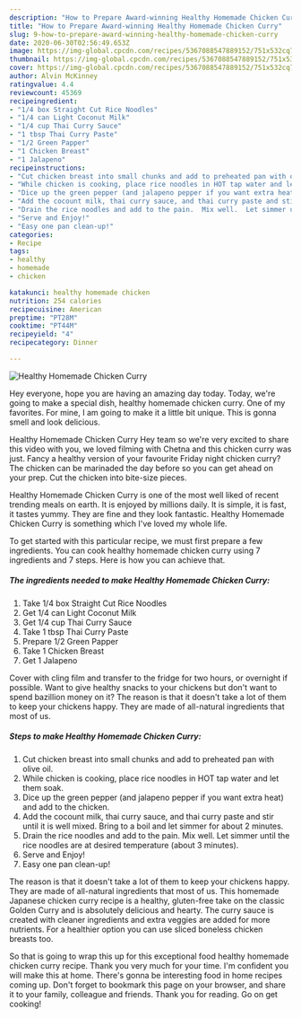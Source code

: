 ```yaml
---
description: "How to Prepare Award-winning Healthy Homemade Chicken Curry"
title: "How to Prepare Award-winning Healthy Homemade Chicken Curry"
slug: 9-how-to-prepare-award-winning-healthy-homemade-chicken-curry
date: 2020-06-30T02:56:49.653Z
image: https://img-global.cpcdn.com/recipes/5367088547889152/751x532cq70/healthy-homemade-chicken-curry-recipe-main-photo.jpg
thumbnail: https://img-global.cpcdn.com/recipes/5367088547889152/751x532cq70/healthy-homemade-chicken-curry-recipe-main-photo.jpg
cover: https://img-global.cpcdn.com/recipes/5367088547889152/751x532cq70/healthy-homemade-chicken-curry-recipe-main-photo.jpg
author: Alvin McKinney
ratingvalue: 4.4
reviewcount: 45369
recipeingredient:
- "1/4 box Straight Cut Rice Noodles"
- "1/4 can Light Coconut Milk"
- "1/4 cup Thai Curry Sauce"
- "1 tbsp Thai Curry Paste"
- "1/2 Green Papper"
- "1 Chicken Breast"
- "1 Jalapeno"
recipeinstructions:
- "Cut chicken breast into small chunks and add to preheated pan with olive oil."
- "While chicken is cooking, place rice noodles in HOT tap water and let them soak."
- "Dice up the green pepper (and jalapeno pepper if you want extra heat) and add to the chicken."
- "Add the cocount milk, thai curry sauce, and thai curry paste and stir until it is well mixed.  Bring to a boil and let simmer for about 2 minutes."
- "Drain the rice noodles and add to the pain.  Mix well.  Let simmer until the rice noodles are at desired temperature (about 3 minutes)."
- "Serve and Enjoy!"
- "Easy one pan clean-up!"
categories:
- Recipe
tags:
- healthy
- homemade
- chicken

katakunci: healthy homemade chicken 
nutrition: 254 calories
recipecuisine: American
preptime: "PT28M"
cooktime: "PT44M"
recipeyield: "4"
recipecategory: Dinner

---
```



![Healthy Homemade Chicken Curry](https://img-global.cpcdn.com/recipes/5367088547889152/751x532cq70/healthy-homemade-chicken-curry-recipe-main-photo.jpg)

Hey everyone, hope you are having an amazing day today. Today, we're going to make a special dish, healthy homemade chicken curry. One of my favorites. For mine, I am going to make it a little bit unique. This is gonna smell and look delicious.

Healthy Homemade Chicken Curry Hey team so we&#39;re very excited to share this video with you, we loved filming with Chetna and this chicken curry was just. Fancy a healthy version of your favourite Friday night chicken curry? The chicken can be marinaded the day before so you can get ahead on your prep. Cut the chicken into bite-size pieces.

Healthy Homemade Chicken Curry is one of the most well liked of recent trending meals on earth. It is enjoyed by millions daily. It is simple, it is fast, it tastes yummy. They are fine and they look fantastic. Healthy Homemade Chicken Curry is something which I've loved my whole life.


To get started with this particular recipe, we must first prepare a few ingredients. You can cook healthy homemade chicken curry using 7 ingredients and 7 steps. Here is how you can achieve that.

<!--inarticleads1-->

##### The ingredients needed to make Healthy Homemade Chicken Curry:

1. Take 1/4 box Straight Cut Rice Noodles
1. Get 1/4 can Light Coconut Milk
1. Get 1/4 cup Thai Curry Sauce
1. Take 1 tbsp Thai Curry Paste
1. Prepare 1/2 Green Papper
1. Take 1 Chicken Breast
1. Get 1 Jalapeno


Cover with cling film and transfer to the fridge for two hours, or overnight if possible. Want to give healthy snacks to your chickens but don&#39;t want to spend bazillion money on it? The reason is that it doesn&#39;t take a lot of them to keep your chickens happy. They are made of all-natural ingredients that most of us. 

<!--inarticleads2-->

##### Steps to make Healthy Homemade Chicken Curry:

1. Cut chicken breast into small chunks and add to preheated pan with olive oil.
1. While chicken is cooking, place rice noodles in HOT tap water and let them soak.
1. Dice up the green pepper (and jalapeno pepper if you want extra heat) and add to the chicken.
1. Add the cocount milk, thai curry sauce, and thai curry paste and stir until it is well mixed.  Bring to a boil and let simmer for about 2 minutes.
1. Drain the rice noodles and add to the pain.  Mix well.  Let simmer until the rice noodles are at desired temperature (about 3 minutes).
1. Serve and Enjoy!
1. Easy one pan clean-up!


The reason is that it doesn&#39;t take a lot of them to keep your chickens happy. They are made of all-natural ingredients that most of us. This homemade Japanese chicken curry recipe is a healthy, gluten-free take on the classic Golden Curry and is absolutely delicious and hearty. The curry sauce is created with cleaner ingredients and extra veggies are added for more nutrients. For a healthier option you can use sliced boneless chicken breasts too. 

So that is going to wrap this up for this exceptional food healthy homemade chicken curry recipe. Thank you very much for your time. I'm confident you will make this at home. There's gonna be interesting food in home recipes coming up. Don't forget to bookmark this page on your browser, and share it to your family, colleague and friends. Thank you for reading. Go on get cooking!
